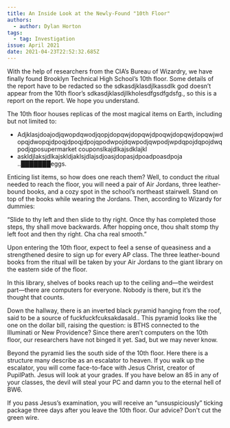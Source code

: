 ```yaml
---
title: An Inside Look at the Newly-Found "10th Floor"
authors:
  - author: Dylan Horton
tags:
  - tag: Investigation
issue: April 2021
date: 2021-04-23T22:52:32.685Z
---
```

With the help of researchers from the CIA’s Bureau of Wizardry, we have finally found Brooklyn Technical High School’s 10th floor. Some details of the report have to be redacted so the <span class="blacked-out">sdkasdjklasdjlkassdlk</span> god doesn’t appear from the 10th floor’s <span class="blacked-out">sdkasdjklasdjllk</span>hole<span class="blacked-out">sdfgsdfgdsfg.</span>, so this is a report on the report. We hope you understand.

The 10th floor houses replicas of the most magical items on Earth, including but not limited to:

* <span class="blacked-out">Adjklasjdoajodjqwopdqwodjqopjdopqwjdopqwjdpoqwjdopqwjdopqwjwdopqjdwopqjdpoqjdpoqjdpojqpodwpojdqwpodjqwpodjwpdqpojdqpojdwqpodjqpo</span>supermarket coupon<span class="blacked-out">slkajdlkajsdklajkl</span>
* <span class="blacked-out">askldjlaksjdlkajskldjaklsjdlajsdjoasjdopasjdpoadpoasdpoja ..</span>███████eggs.

Enticing list items, so how does one reach them? Well, to conduct the ritual needed to reach the floor, you will need a pair of Air Jordans, three leather-bound books, and a cozy spot in the school’s northeast stairwell. Stand on top of the books while wearing the Jordans. Then, according to Wizardy for dummies:

“Slide to thy left and then slide to thy right. Once thy has completed those steps, thy shall move backwards. After hopping once, thou shalt stomp thy left foot and then thy right. Cha cha real smooth.”

Upon entering the 10th floor, expect to feel a sense of queasiness and a strengthened desire to sign up for every AP class. The three leather-bound books from the ritual will be taken by your Air Jordans to the giant library on the eastern side of the floor. 

In this library, shelves of books reach up to the ceiling and—the weirdest part—there are computers for everyone. Nobody is there, but it’s the thought that counts. 

Down the hallway, there is an inverted black pyramid hanging from the roof, said to be a source of <span class="blacked-out">fuckfuckfcuksakdasald.</span>. This pyramid looks like the one on the dollar bill, raising the question: is BTHS connected to the Illuminati or <span class="blacked-out">New Providence</span>? Since there aren’t computers on the 10th floor, our researchers have not binged it yet. Sad, but we may never know.

Beyond the pyramid lies the south side of the 10th floor. Here there is a structure many describe as an escalator to heaven. If you walk up the escalator, you will come face-to-face with Jesus Christ, creator of PupilPath. Jesus will look at your grades. If you have below an 85 in any of your classes, the devil will steal your PC and damn you to the eternal hell of BW6. 

If you pass Jesus’s examination, you will receive an “unsuspiciously” ticking package three days after you leave the 10th floor. Our advice? Don't cut the green wire.